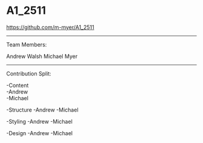 # A1_2511

https://github.com/m-myer/A1_2511

-----------------------------------
Team Members:

Andrew Walsh
Michael Myer

-----------------------------------

Contribution Split:

-Content <br>
  -Andrew <br>
  -Michael <br>

-Structure
  -Andrew
  -Michael

-Styling
  -Andrew
  -Michael
 
-Design
  -Andrew
  -Michael
  
